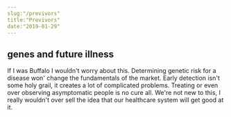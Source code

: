 ```yaml
---
slug:"/previvors"
title:"Previvors"
date:"2019-01-29"
---
```


## genes and future illness

If I was Buffalo I wouldn't worry about this. Determining genetic risk for a disease won' change the fundamentals of the market. Early detection isn't some holy grail, it creates a lot of complicated problems. Treating or even over observing asymptomatic people is no cure all. We're not new to this, I really wouldn't over sell the idea that our healthcare system will get good at it.
